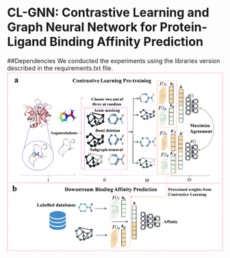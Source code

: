 # CL-GNN: Contrastive Learning and Graph Neural Network for Protein-Ligand Binding Affinity Prediction 
##Dependencies
 We conducted the experiments using the libraries version described in the requirements.txt file.
![image](https://github.com/Shaoruisun/CL-GNN/blob/main/Figure.png)
